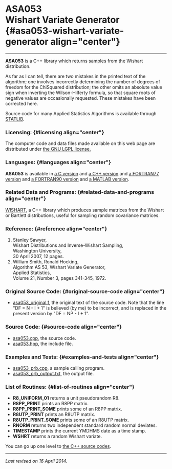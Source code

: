 ASA053\
Wishart Variate Generator {#asa053-wishart-variate-generator align="center"}
=========================

------------------------------------------------------------------------

**ASA053** is a C++ library which returns samples from the Wishart
distribution.

As far as I can tell, there are two mistakes in the printed text of the
algorithm; one involves incorrectly determining the number of degrees of
freedom for the ChiSquared distribution; the other omits an absolute
value sign when inverting the Wilson-Hilferty formula, so that square
roots of negative values are occasionally requested. These mistakes have
been corrected here.

Source code for many Applied Statistics Algorithms is available through
[STATLIB](http://lib.stat.cmu.edu/apstat).

### Licensing: {#licensing align="center"}

The computer code and data files made available on this web page are
distributed under [the GNU LGPL license.](../../txt/gnu_lgpl.txt)

### Languages: {#languages align="center"}

**ASA053** is available in [a C version](../../c_src/asa053/asa053.md)
and [a C++ version](../../master/asa053/asa053.md) and [a FORTRAN77
version](../../f77_src/asa053/asa053.md) and [a FORTRAN90
version](../../f_src/asa053/asa053.md) and [a MATLAB
version](../../m_src/asa053/asa053.md).

### Related Data and Programs: {#related-data-and-programs align="center"}

[WISHART](../../master/wishart/wishart.md), a C++ library which
produces sample matrices from the Wishart or Bartlett distributions,
useful for sampling random covariance matrices.

### Reference: {#reference align="center"}

1.  Stanley Sawyer,\
    Wishart Distributions and Inverse-Wishart Sampling,\
    Washington University,\
    30 April 2007, 12 pages.
2.  William Smith, Ronald Hocking,\
    Algorithm AS 53, Wishart Variate Generator,\
    Applied Statistics,\
    Volume 21, Number 3, pages 341-345, 1972.

### Original Source Code: {#original-source-code align="center"}

-   [asa053\_original.f](asa053_original.f), the original text of the
    source code. Note that the line "DF = N - I + 1" is believed (by me)
    to be incorrect, and is replaced in the present version by "DF =
    NP - I + 1".

### Source Code: {#source-code align="center"}

-   [asa053.cpp](asa053.cpp), the source code.
-   [asa053.hpp](asa053.hpp), the include file.

### Examples and Tests: {#examples-and-tests align="center"}

-   [asa053\_prb.cpp](asa053_prb.cpp), a sample calling program.
-   [asa053\_prb\_output.txt](asa053_prb_output.txt), the output file.

### List of Routines: {#list-of-routines align="center"}

-   **R8\_UNIFORM\_01** returns a unit pseudorandom R8.
-   **R8PP\_PRINT** prints an R8PP matrix.
-   **R8PP\_PRINT\_SOME** prints some of an R8PP matrix.
-   **R8UTP\_PRINT** prints an R8UTP matrix.
-   **R8UTP\_PRINT\_SOME** prints some of an R8UTP matrix.
-   **RNORM** returns two independent standard random normal deviates.
-   **TIMESTAMP** prints the current YMDHMS date as a time stamp.
-   **WSHRT** returns a random Wishart variate.

You can go up one level to [the C++ source codes](../cpp_src.md).

------------------------------------------------------------------------

*Last revised on 16 April 2014.*

